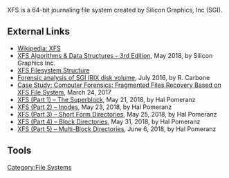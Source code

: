 XFS is a 64-bit journaling file system created by Silicon Graphics, Inc
(SGI).

## External Links

- [Wikipedia: XFS](https://en.wikipedia.org/wiki/XFS)
- [XFS Algorithms & Data Structures - 3rd
  Edition](https://mirrors.edge.kernel.org/pub/linux/utils/fs/xfs/docs/xfs_filesystem_structure.pdf),
  May 2018, by Silicon Graphics Inc.
- [XFS Filesystem
  Structure](https://kernel.googlesource.com/pub/scm/fs/xfs/xfs-documentation/+/master/design/XFS_Filesystem_Structure)
- [Forensic analysis of SGI IRIX disk
  volume](https://cradpdf.drdc-rddc.gc.ca/PDFS/unc236/p804237_A1b.pdf),
  July 2016, by R. Carbone
- [Case Study: Computer Forensics: Fragmented Files Recovery Based on
  XFS File
  System](https://blog.salvationdata.com/2017/03/24/fragmented-files-recovery-based-on-xfs-file-system/),
  March 24, 2017
- [XFS (Part 1) – The
  Superblock](https://righteousit.wordpress.com/2018/05/21/xfs-part-1-superblock/),
  May 21, 2018, by Hal Pomeranz
- [XFS (Part 2) –
  Inodes](https://righteousit.wordpress.com/2018/05/23/xfs-part-2-inodes/),
  May 23, 2018, by Hal Pomeranz
- [XFS (Part 3) – Short Form
  Directories](https://righteousit.wordpress.com/2018/05/25/xfs-part-3-short-form-directories/),
  May 25, 2018, by Hal Pomeranz
- [XFS (Part 4) – Block
  Directories](https://righteousit.wordpress.com/2018/05/31/xfs-part-4-block-directories/),
  May 31, 2018, by Hal Pomeranz
- [XFS (Part 5) – Multi-Block
  Directories](https://righteousit.wordpress.com/2018/06/06/xfs-part-5-multi-block-directories/),
  June 6, 2018, by Hal Pomeranz

## Tools

[Category:File Systems](Category:File_Systems "wikilink")